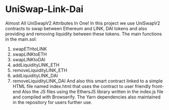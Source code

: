 # UniSwap-Link-Dai
Almost All UniSwapV2 Attributes In One!
In this project we use UniSwapV2 contracts to swap between Ethereum and LINK, DAI tokens and also providing and removing liquidity between these tokens.
The main functions in the main.sol:
  1. swapETHtoLINK
  2. swapLINKtoETH
  3. swapLINKtoDAI
  4. addLiquidityLINK_ETH
  5. removeLiquidityLINK_ETH
  6. addLiquidityLINK_DAI
  7. removeLiquidityLINK_DAI
And also this smart contract linked to a simple HTML file named index.html that uses the contract to user friendly front-end
Also the JS files using the EthersJS library written in the index.js file and compiled with Browserify.
The Yarn dependencies also maintained in the repository for users further use.
